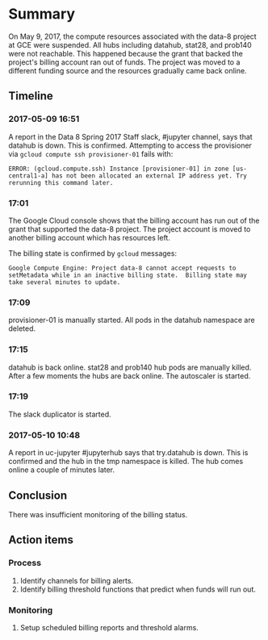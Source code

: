 # Summary

On May 9, 2017, the compute resources associated with the data-8 project at GCE were suspended. All hubs including datahub, stat28, and prob140 were not reachable. This happened because the grant that backed the project's billing account ran out of funds. The project was moved to a different funding source and the resources gradually came back online.

## Timeline

### 2017-05-09 16:51

A report in the Data 8 Spring 2017 Staff slack, #jupyter channel, says that datahub is down. This is confirmed. Attempting to access the provisioner via `gcloud compute ssh provisioner-01` fails with:

```ERROR: (gcloud.compute.ssh) Instance [provisioner-01] in zone [us-central1-a] has not been allocated an external IP address yet. Try rerunning this command later.```

### 17:01

The Google Cloud console shows that the billing account has run out of the grant that supported the data-8 project. The project account is moved to another billing account which has resources left.

The billing state is confirmed by `gcloud` messages:

```
Google Compute Engine: Project data-8 cannot accept requests to setMetadata while in an inactive billing state.  Billing state may take several minutes to update.
```

### 17:09

provisioner-01 is manually started. All pods in the datahub namespace are deleted.

### 17:15

datahub is back online. stat28 and prob140 hub pods are manually killed. After a few moments the hubs are back online. The autoscaler is started.

### 17:19

The slack duplicator is started.

### 2017-05-10 10:48

A report in uc-jupyter #jupyterhub says that try.datahub is down. This is confirmed and the hub in the tmp namespace is killed. The hub comes online a couple of minutes later.

## Conclusion

There was insufficient monitoring of the billing status.

## Action items

### Process

1. Identify channels for billing alerts.
1. Identify billing threshold functions that predict when funds will run out.

### Monitoring

1. Setup scheduled billing reports and threshold alarms.
